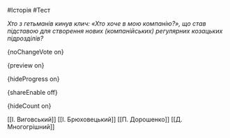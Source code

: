 #Історія #Тест

*Хто з гетьманів кинув клич: «Хто хоче в мою компанію?», що став підставою для створення нових (компанійських) регулярних козацьких підрозділів?*

{noChangeVote on}

{preview on}

{hideProgress on}

{shareEnable off}

{hideCount on}

[[І. Виговський]]
[[І. Брюховецький]]
[[П. Дорошенко]]
[[Д. Многогрішний]]
